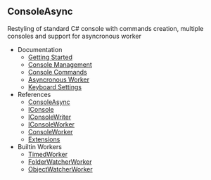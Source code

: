 ConsoleAsync
------------------------------------------------------------------------
Restyling of standard C# console with commands creation, multiple consoles and support for asyncronous worker


* Documentation
	* [Getting Started](docs-getting-started.md)
	* [Console Management](docs-console-management.md)
	* [Console Commands](docs-console-commands.md)
	* [Asyncronous Worker](docs-asyncronous-worker.md)
	* [Keyboard Settings](docs-keyboard-settings.md)
* References
	* [ConsoleAsync](references.md#consoleasync)
	* [IConsole](references.md#iconsole)
	* [IConsoleWriter](references.md#iconsolewriter)
	* [IConsoleWorker](references.md#iconsoleworker)
	* [ConsoleWorker](references.md#consoleworker)
	* [Extensions](references.md#extensions)
* Builtin Workers
	* [TimedWorker](builtin.md#timedworker)
	* [FolderWatcherWorker](builtin.md#folderwatcherworker)
	* [ObjectWatcherWorker](builtin.md#objectwatcherworker)

